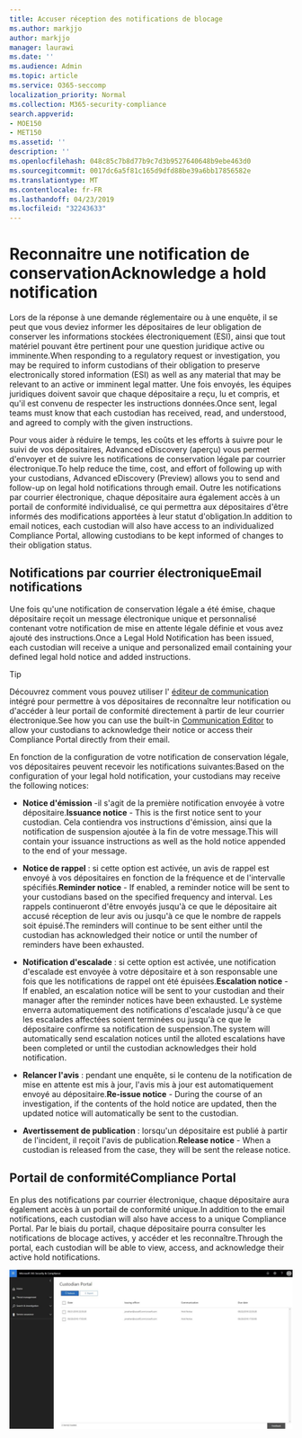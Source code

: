 ```yaml
---
title: Accuser réception des notifications de blocage
ms.author: markjjo
author: markjjo
manager: laurawi
ms.date: ''
ms.audience: Admin
ms.topic: article
ms.service: O365-seccomp
localization_priority: Normal
ms.collection: M365-security-compliance
search.appverid:
- MOE150
- MET150
ms.assetid: ''
description: ''
ms.openlocfilehash: 048c85c7b8d77b9c7d3b9527640648b9ebe463d0
ms.sourcegitcommit: 0017dc6a5f81c165d9dfd88be39a6bb17856582e
ms.translationtype: MT
ms.contentlocale: fr-FR
ms.lasthandoff: 04/23/2019
ms.locfileid: "32243633"
---
```

# <a name="acknowledge-a-hold-notification"></a><span data-ttu-id="563db-102">Reconnaitre une notification de conservation</span><span class="sxs-lookup"><span data-stu-id="563db-102">Acknowledge a hold notification</span></span> 
<span data-ttu-id="563db-103">Lors de la réponse à une demande réglementaire ou à une enquête, il se peut que vous deviez informer les dépositaires de leur obligation de conserver les informations stockées électroniquement (ESI), ainsi que tout matériel pouvant être pertinent pour une question juridique active ou imminente.</span><span class="sxs-lookup"><span data-stu-id="563db-103">When responding to a regulatory request or investigation, you may be required to  inform custodians of their obligation to preserve electronically stored information (ESI) as well as any material that may be relevant to an active or imminent legal matter.</span></span> <span data-ttu-id="563db-104">Une fois envoyés, les équipes juridiques doivent savoir que chaque dépositaire a reçu, lu et compris, et qu'il est convenu de respecter les instructions données.</span><span class="sxs-lookup"><span data-stu-id="563db-104">Once sent, legal teams must know that each custodian has received, read, and understood, and agreed to comply with the given instructions.</span></span>

<span data-ttu-id="563db-105">Pour vous aider à réduire le temps, les coûts et les efforts à suivre pour le suivi de vos dépositaires, Advanced eDiscovery (aperçu) vous permet d'envoyer et de suivre les notifications de conservation légale par courrier électronique.</span><span class="sxs-lookup"><span data-stu-id="563db-105">To help reduce the time, cost, and effort of following up with your custodians,  Advanced eDiscovery (Preview) allows you to send and follow-up on legal hold notifications through email.</span></span> <span data-ttu-id="563db-106">Outre les notifications par courrier électronique, chaque dépositaire aura également accès à un portail de conformité individualisé, ce qui permettra aux dépositaires d'être informés des modifications apportées à leur statut d'obligation.</span><span class="sxs-lookup"><span data-stu-id="563db-106">In addition to email notices, each custodian will also have access to an individualized Compliance Portal, allowing custodians to be kept informed of changes to their obligation status.</span></span>

## <a name="email-notifications"></a><span data-ttu-id="563db-107">Notifications par courrier électronique</span><span class="sxs-lookup"><span data-stu-id="563db-107">Email notifications</span></span>
<span data-ttu-id="563db-108">Une fois qu'une notification de conservation légale a été émise, chaque dépositaire reçoit un message électronique unique et personnalisé contenant votre notification de mise en attente légale définie et vous avez ajouté des instructions.</span><span class="sxs-lookup"><span data-stu-id="563db-108">Once a Legal Hold Notification has been issued, each custodian will receive a unique and personalized email containing your defined legal hold notice and added instructions.</span></span> 

> [!Tip] 
> <span data-ttu-id="563db-109">Découvrez comment vous pouvez utiliser l' [éditeur de communication](using-communications-editor.md) intégré pour permettre à vos dépositaires de reconnaître leur notification ou d'accéder à leur portail de conformité directement à partir de leur courrier électronique.</span><span class="sxs-lookup"><span data-stu-id="563db-109">See how you can use the built-in  [Communication Editor](using-communications-editor.md) to allow your custodians to acknowledge their notice or access their Compliance Portal directly from their email.</span></span>

<span data-ttu-id="563db-110">En fonction de la configuration de votre notification de conservation légale, vos dépositaires peuvent recevoir les notifications suivantes:</span><span class="sxs-lookup"><span data-stu-id="563db-110">Based on the configuration of your legal hold notification, your custodians may receive the following notices:</span></span> 

- <span data-ttu-id="563db-111">**Notice d'émission** -il s'agit de la première notification envoyée à votre dépositaire.</span><span class="sxs-lookup"><span data-stu-id="563db-111">**Issuance notice** - This is the first notice sent to your custodian.</span></span> <span data-ttu-id="563db-112">Cela contiendra vos instructions d'émission, ainsi que la notification de suspension ajoutée à la fin de votre message.</span><span class="sxs-lookup"><span data-stu-id="563db-112">This will contain your issuance instructions as well as the hold notice appended to the end of your message.</span></span>

- <span data-ttu-id="563db-113">**Notice de rappel** : si cette option est activée, un avis de rappel est envoyé à vos dépositaires en fonction de la fréquence et de l'intervalle spécifiés.</span><span class="sxs-lookup"><span data-stu-id="563db-113">**Reminder notice** - If enabled, a reminder notice will be sent to your custodians based on the specified frequency and interval.</span></span> <span data-ttu-id="563db-114">Les rappels continueront d'être envoyés jusqu'à ce que le dépositaire ait accusé réception de leur avis ou jusqu'à ce que le nombre de rappels soit épuisé.</span><span class="sxs-lookup"><span data-stu-id="563db-114">The reminders will continue to be sent either until the custodian has acknowledged their notice or until the number of reminders have been exhausted.</span></span>

- <span data-ttu-id="563db-115">**Notification d'escalade** : si cette option est activée, une notification d'escalade est envoyée à votre dépositaire et à son responsable une fois que les notifications de rappel ont été épuisées.</span><span class="sxs-lookup"><span data-stu-id="563db-115">**Escalation notice** - If enabled, an escalation notice will be sent to your custodian and their manager after the reminder notices have been exhausted.</span></span> <span data-ttu-id="563db-116">Le système enverra automatiquement des notifications d'escalade jusqu'à ce que les escalades affectées soient terminées ou jusqu'à ce que le dépositaire confirme sa notification de suspension.</span><span class="sxs-lookup"><span data-stu-id="563db-116">The system will automatically send escalation notices until the alloted escalations have been completed or until the custodian acknowledges their hold notification.</span></span>

- <span data-ttu-id="563db-117">**Relancer l'avis** : pendant une enquête, si le contenu de la notification de mise en attente est mis à jour, l'avis mis à jour est automatiquement envoyé au dépositaire.</span><span class="sxs-lookup"><span data-stu-id="563db-117">**Re-issue notice** - During the course of an investigation, if the contents of the hold notice are updated, then the updated notice will automatically be sent to the custodian.</span></span>

- <span data-ttu-id="563db-118">**Avertissement de publication** : lorsqu'un dépositaire est publié à partir de l'incident, il reçoit l'avis de publication.</span><span class="sxs-lookup"><span data-stu-id="563db-118">**Release notice** - When a custodian is released from the case, they will be sent the release notice.</span></span> 

## <a name="compliance-portal"></a><span data-ttu-id="563db-119">Portail de conformité</span><span class="sxs-lookup"><span data-stu-id="563db-119">Compliance Portal</span></span>
<span data-ttu-id="563db-120">En plus des notifications par courrier électronique, chaque dépositaire aura également accès à un portail de conformité unique.</span><span class="sxs-lookup"><span data-stu-id="563db-120">In addition to the email notifications, each custodian will also have access to a unique Compliance Portal.</span></span> <span data-ttu-id="563db-121">Par le biais du portail, chaque dépositaire pourra consulter les notifications de blocage actives, y accéder et les reconnaître.</span><span class="sxs-lookup"><span data-stu-id="563db-121">Through the portal, each custodian will be able to view, access, and acknowledge their active hold notifications.</span></span>

![Portail de conformité pour un dépositaire](../media/CustodianPortal.jpg)
